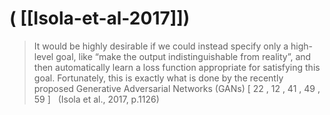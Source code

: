 # ( [[Isola-et-al-2017]])


>It would be highly desirable if we could instead specify only a high-level goal, like “make the output indistinguishable from reality”, and then automatically learn a loss function appropriate for satisfying this goal. Fortunately, this is exactly what is done by the recently proposed Generative Adversarial Networks (GANs) [ 22 , 12 , 41 , 49 , 59 ]   (Isola et al., 2017, p.1126)



